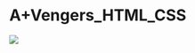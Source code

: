 # A+Vengers_HTML_CSS

<img src="https://img.shields.io/badge/html5-E34F26?style=for-the-badge&logo=html5&logoColor=white">
